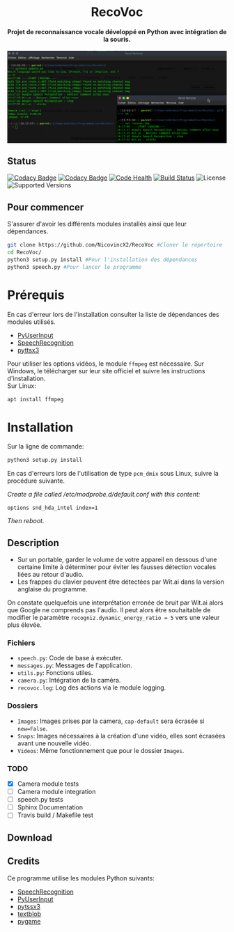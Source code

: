 <h1 align="center">RecoVoc</h1>
<h4 align="center">Projet de reconnaissance vocale développé en Python avec intégration de la souris.</h4>
<img align="center" src="recovoc.png">

## Status
[![Codacy Badge](https://api.codacy.com/project/badge/Grade/96eaf2654ab046aa8b58da549de20472)](https://www.codacy.com/app/NicovincX2/RecoVoc?utm_source=github.com&amp;utm_medium=referral&amp;utm_content=NicovincX2/RecoVoc&amp;utm_campaign=Badge_Grade)
[![Codacy Badge](https://api.codacy.com/project/badge/Coverage/96eaf2654ab046aa8b58da549de20472)](https://www.codacy.com/app/NicovincX2/RecoVoc?utm_source=github.com&utm_medium=referral&utm_content=NicovincX2/RecoVoc&utm_campaign=Badge_Coverage)
[![Code Health](https://landscape.io/github/NicovincX2/RecoVoc/master/landscape.svg?style=flat)](https://landscape.io/github/NicovincX2/RecoVoc/master)
[![Build Status](https://travis-ci.org/NicovincX2/RecoVoc.svg?branch=master)](https://travis-ci.org/NicovincX2/RecoVoc)
![License](https://img.shields.io/badge/license-GPLv3-blue.svg)
![Supported Versions](https://img.shields.io/badge/python-3.3%2C%203.4%2C%203.5%2C%203.6-blue.svg)

## Pour commencer
S'assurer d'avoir les différents modules installés ainsi que leur dépendances.
```bash
git clone https://github.com/NicovincX2/RecoVoc #Cloner le répertoire
cd RecoVoc/
python3 setup.py install #Pour l'installation des dépendances
python3 speech.py #Pour lancer le programme
```

# Prérequis
En cas d'erreur lors de l'installation consulter la liste de dépendances des modules utilisés.  
- [PyUserInput](https://github.com/SavinaRoja/PyUserInput#dependencies)
- [SpeechRecognition](https://github.com/Uberi/speech_recognition#requirements)
- [pyttsx3](http://pyttsx.readthedocs.io/en/latest/install.html)

Pour utiliser les options vidéos, le module ```ffmpeg``` est nécessaire. Sur Windows, le télécharger sur leur site officiel et suivre les instructions d'installation.  
Sur Linux:
```bash
apt install ffmpeg
```

# Installation  
Sur la ligne de commande:
```bash
python3 setup.py install
```  
En cas d'erreurs lors de l'utilisation de type ```pcm_dmix``` sous Linux, suivre la procédure suivante.

*Create a file called /etc/modprobe.d/default.conf with this content:*
```
options snd_hda_intel index=1
```
*Then reboot.*

## Description
 - Sur un portable, garder le volume de votre appareil en dessous d'une certaine limite à déterminer pour éviter les fausses détection vocales liées au retour d'audio.
 - Les frappes du clavier peuvent être détectées par Wit.ai dans la version anglaise du programme.

 On constate quelquefois une interprétation erronée de bruit par Wit.ai alors que Google ne comprends pas l'audio. Il peut alors être souhaitable de modifier le paramètre ```recogniz.dynamic_energy_ratio = 5``` vers une valeur plus élevée.

### Fichiers
 - ```speech.py```: Code de base à exécuter.
 - ```messages.py```: Messages de l'application.
 - ```utils.py```: Fonctions utiles.
 - ```camera.py```: Intégration de la caméra.
 - ```recovoc.log```: Log des actions via le module logging.

### Dossiers
 - ```Images```: Images prises par la camera, ```cap-default``` sera écrasée si ```new=False```.
 - ```Snaps```: Images nécessaires à la création d'une vidéo, elles sont écrasées avant une nouvelle vidéo.
 - ```Videos```: Même fonctionnement que pour le dossier ```Images```.

### TODO
- [x] Camera module tests
- [ ] Camera module integration
- [ ] speech.py tests
- [ ] Sphinx Documentation
- [ ] Travis build / Makefile test

## Download

## Credits
Ce programme utilise les modules Python suivants:

 - [SpeechRecognition](https://github.com/Uberi/speech_recognition)
 - [PyUserInput](https://github.com/SavinaRoja/PyUserInput)
 - [pytssx3](https://github.com/nateshmbhat/pyttsx3)
 - [textblob](https://github.com/sloria/TextBlob)
 - [pygame](https://github.com/pygame/)
